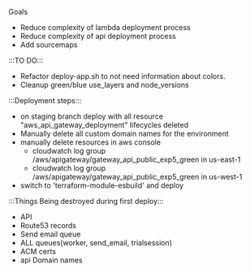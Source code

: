 Goals
- Reduce complexity of lambda deployment process
- Reduce complexity of api deployment process
- Add sourcemaps

:::TO DO:::
- Refactor deploy-app.sh to not need information about colors.
- Cleanup green/blue use_layers and node_versions

:::Deployment steps:::
- on staging branch deploy with all resource "aws_api_gateway_deployment" lifecycles deleted
- Manually delete all custom domain names for the environment
- manually delete resources in aws console
  - cloudwatch log group /aws/apigateway/gateway_api_public_exp5_green in us-east-1
  - cloudwatch log group /aws/apigateway/gateway_api_public_exp5_green in us-west-1
- switch to 'terraform-module-esbuild' and deploy





:::Things Being destroyed during first deploy:::
- API
- Route53 records
- Send email queue
- ALL queues(worker, send_email, trialsession)
- ACM certs
- api Domain names
